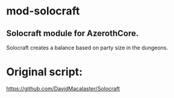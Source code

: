 # mod-solocraft

## Solocraft module for AzerothCore.

Solocraft creates a balance based on party size in the dungeons.

# Original script:
https://github.com/DavidMacalaster/Solocraft